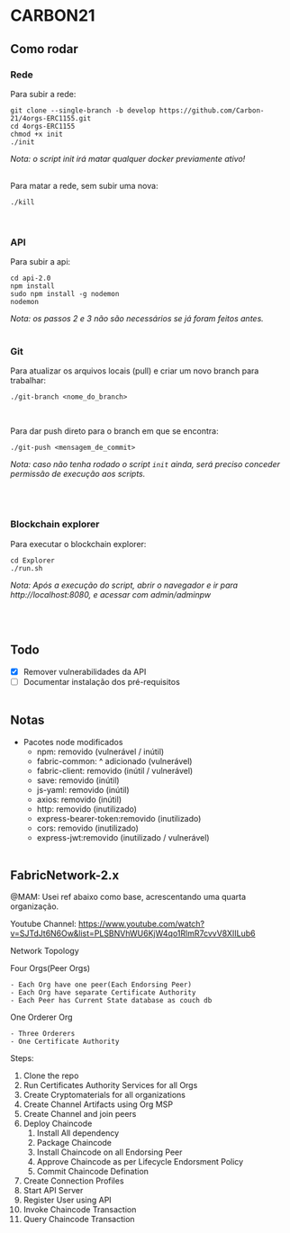 # CARBON21

## Como rodar

### Rede

Para subir a rede:

```
git clone --single-branch -b develop https://github.com/Carbon-21/4orgs-ERC1155.git
cd 4orgs-ERC1155
chmod +x init
./init
```

_Nota: o script init irá matar qualquer docker previamente ativo!_

<br>
Para matar a rede, sem subir uma nova:

```
./kill
```

<br>

### API

Para subir a api:

```
cd api-2.0
npm install
sudo npm install -g nodemon
nodemon
```

_Nota: os passos 2 e 3 não são necessários se já foram feitos antes._
<br><br>

### Git

Para atualizar os arquivos locais (pull) e criar um novo branch para trabalhar:

```
./git-branch <nome_do_branch>
```

<br>

Para dar push direto para o branch em que se encontra:

```
./git-push <mensagem_de_commit>
```

_Nota: caso não tenha rodado o script `init` ainda, será preciso conceder permissão de execução aos scripts._
<br><br>

<br>

### Blockchain explorer

Para executar o blockchain explorer:

```
cd Explorer
./run.sh
```

_Nota: Após a execução do script, abrir o navegador e ir para http://localhost:8080, e acessar com admin/adminpw_

<br><br>

## Todo

- [x] Remover vulnerabilidades da API
- [ ] Documentar instalação dos pré-requisitos
      <br><br>

## Notas

- Pacotes node modificados
  - npm: removido (vulnerável / inútil)
  - fabric-common: ^ adicionado (vulnerável)
  - fabric-client: removido (inútil / vulnerável)
  - save: removido (inútil)
  - js-yaml: removido (inútil)
  - axios: removido (inútil)
  - http: removido (inutilizado)
  - express-bearer-token:removido (inutilizado)
  - cors: removido (inutilizado)
  - express-jwt:removido (inutilizado / vulnerável)
    <br><br>

## FabricNetwork-2.x

@MAM: Usei ref abaixo como base, acrescentando uma quarta organização.

Youtube Channel: https://www.youtube.com/watch?v=SJTdJt6N6Ow&list=PLSBNVhWU6KjW4qo1RlmR7cvvV8XIILub6

Network Topology

Four Orgs(Peer Orgs)

    - Each Org have one peer(Each Endorsing Peer)
    - Each Org have separate Certificate Authority
    - Each Peer has Current State database as couch db

One Orderer Org

    - Three Orderers
    - One Certificate Authority

Steps:

1. Clone the repo
2. Run Certificates Authority Services for all Orgs
3. Create Cryptomaterials for all organizations
4. Create Channel Artifacts using Org MSP
5. Create Channel and join peers
6. Deploy Chaincode
   1. Install All dependency
   2. Package Chaincode
   3. Install Chaincode on all Endorsing Peer
   4. Approve Chaincode as per Lifecycle Endorsment Policy
   5. Commit Chaincode Defination
7. Create Connection Profiles
8. Start API Server
9. Register User using API
10. Invoke Chaincode Transaction
11. Query Chaincode Transaction

